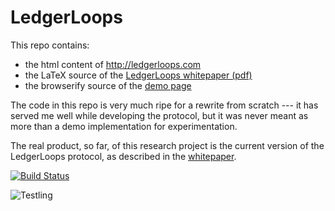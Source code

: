 # LedgerLoops
This repo contains:

* the html content of http://ledgerloops.com
* the LaTeX source of the [LedgerLoops whitepaper (pdf)](http://ledgerloops.com/doc/whitepaper.pdf)
* the browserify source of the [demo page](http://ledgerloops.com/demo.html)

The code in this repo is very much ripe for a rewrite from scratch ---
it has served me well while developing the protocol, but it was never meant as
more than a demo implementation for experimentation.

The real product, so far, of this research project is the current version of the LedgerLoops protocol, as described in the
[whitepaper](http://ledgerloops.com/doc/whitepaper.pdf).


[![Build Status](http://img.shields.io/travis/michielbdejong/ledgerloops.svg?style=flat)](http://travis-ci.org/michielbdejong/ledgerloops)

![Testling](https://ci.testling.com/michielbdejong/ledgerloops.png)

